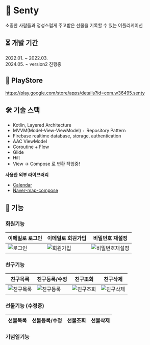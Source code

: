 # 🎁 Senty
소중한 사람들과 정성스럽게 주고받은 선물을 기록할 수 있는 어플리케이션  

⏳ 개발 기간
---
2022.01. ~ 2022.03.  
2024.05. ~ version2 진행중

🚀 PlayStore
---
https://play.google.com/store/apps/details?id=com.w36495.senty

🛠 기술 스택
---
- Kotlin, Layered Architecture
- MVVM(Model-View-ViewModel) + Repository Pattern
- Firebase realtime database, storage, authentication
- AAC ViewModel
- Coroutine + Flow
- Glide
- Hilt
- View -> Compose 로 변환 작업중!

**사용한 외부 라이브러리**
- [Calendar](https://github.com/vsnappy1/ComposeDatePicker)
- [Naver-map-compose](https://github.com/fornewid/naver-map-compose)
    
🤖 기능  
---
### 회원기능  
|이메일로 로그인|이메일로 회원가입|비밀번호 재설정|  
|--|--|--|
|![로그인](https://github.com/w36495/Senty/assets/52291662/abe361c2-4cac-4995-a0a7-76580076816b)|![회원가입](https://github.com/w36495/Senty/assets/52291662/e6a209ed-2e37-4e1d-99b3-8ecebd23e23c)|![비밀번호재설정](https://github.com/w36495/Senty/assets/52291662/a18337aa-6b61-451e-821e-29404a238af1)|  
   
### 친구기능  
|친구목록|친구등록/수정|친구조회|친구삭제|
|-|-|-|-|
|![친구목록](https://github.com/w36495/senty/assets/52291662/e0864ce1-259e-413e-a1b7-7c2a2dd890b8)|![친구등록](https://github.com/w36495/senty/assets/52291662/ecfd04db-daa3-4248-a9f5-c15aa1e50056)|![친구조회](https://github.com/w36495/senty/assets/52291662/f0074f85-180d-4f18-85b6-4647f7585fa1)|![친구삭제](https://github.com/w36495/senty/assets/52291662/591ffccf-599d-40b2-92d9-0837e2d56d09)|
   
### 선물기능  (수정중)
|선물목록|선물등록/수정|선물조회|선물삭제|  
|--|--|--|--|  

### 기념일기능
